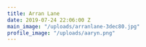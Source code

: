 ```yaml
---
title: Arran Lane
date: 2019-07-24 22:06:00 Z
main_image: "/uploads/arranlane-3dec80.jpg"
profile_image: "/uploads/aaryn.png"
---
```



